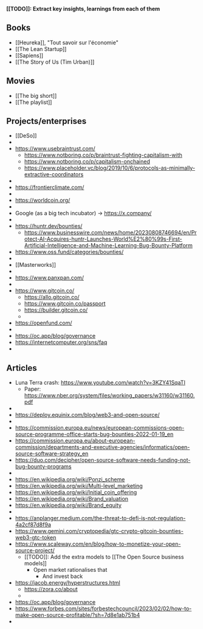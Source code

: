 
**[[TODO]]: Extract key insights, learnings from each of them**

## Books

- [[Heureka]], "Tout savoir sur l'économie"
- [[The Lean Startup]]
- [[Sapiens]]
- [[The Story of Us (Tim Urban)]]

## Movies

- [[The big short]]
- [[The playlist]]

## Projects/enterprises

- [[DeSo]]
- 
- https://www.usebraintrust.com/
	- https://www.notboring.co/p/braintrust-fighting-capitalism-with
	- https://www.notboring.co/p/capitalism-onchained
	- https://www.placeholder.vc/blog/2019/10/6/protocols-as-minimally-extractive-coordinators
- 
- https://frontierclimate.com/
- 
- https://worldcoin.org/
- 
- Google (as a big tech incubator) -> https://x.company/
- 
- https://huntr.dev/bounties/
	- https://www.businesswire.com/news/home/20230808746694/en/Protect-AI-Acquires-huntr-Launches-World%E2%80%99s-First-Artificial-Intelligence-and-Machine-Learning-Bug-Bounty-Platform
- https://www.oss.fund/categories/bounties/
- 
- [[Masterworks]]
- 
- https://www.panxpan.com/
- 
- https://www.gitcoin.co/
	- https://allo.gitcoin.co/
	- https://www.gitcoin.co/passport
	- https://builder.gitcoin.co/
	- 
- https://openfund.com/
- 
- https://oc.app/blog/governance
- https://internetcomputer.org/sns/faq
- 

## Articles

- Luna Terra crash: https://www.youtube.com/watch?v=3KZY41SqaTI
	- Paper: https://www.nber.org/system/files/working_papers/w31160/w31160.pdf
- 
- https://deploy.equinix.com/blog/web3-and-open-source/
- 
- https://commission.europa.eu/news/european-commissions-open-source-programme-office-starts-bug-bounties-2022-01-19_en
- https://commission.europa.eu/about-european-commission/departments-and-executive-agencies/informatics/open-source-software-strategy_en
- https://duo.com/decipher/open-source-software-needs-funding-not-bug-bounty-programs
- 
- https://en.wikipedia.org/wiki/Ponzi_scheme
- https://en.wikipedia.org/wiki/Multi-level_marketing
- https://en.wikipedia.org/wiki/Initial_coin_offering
- https://en.wikipedia.org/wiki/Brand_valuation
- https://en.wikipedia.org/wiki/Brand_equity
- 
- https://anplanger.medium.com/the-threat-to-defi-is-not-regulation-4a2cf87d8f9a
- https://www.gemini.com/cryptopedia/gtc-crypto-gitcoin-bounties-web3-gtc-token
- https://www.scaleway.com/en/blog/how-to-monetize-your-open-source-project/
	- [[TODO]]: Add the extra models to [[The Open Source business models]]
		- Open market rationalises that
			- And invest back
- https://jacob.energy/hyperstructures.html
	- https://zora.co/about
	- 
- https://oc.app/blog/governance
- https://www.forbes.com/sites/forbestechcouncil/2023/02/02/how-to-make-open-source-profitable/?sh=7d8e1ab751b4
- 
